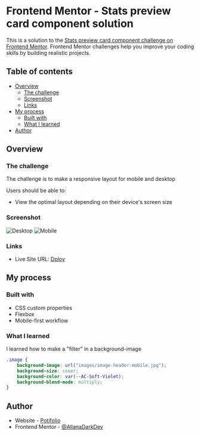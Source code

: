 # Frontend Mentor - Stats preview card component solution

This is a solution to the [Stats preview card component challenge on Frontend Mentor](https://www.frontendmentor.io/challenges/stats-preview-card-component-8JqbgoU62). Frontend Mentor challenges help you improve your coding skills by building realistic projects. 

## Table of contents

- [Overview](#overview)
  - [The challenge](#the-challenge)
  - [Screenshot](#screenshot)
  - [Links](#links)
- [My process](#my-process)
  - [Built with](#built-with)
  - [What I learned](#what-i-learned)
- [Author](#author)

## Overview

### The challenge

The challenge is to make a responsive layout for mobile and desktop

Users should be able to:

- View the optimal layout depending on their device's screen size

### Screenshot

![Desktop](https://github.com/AllanaDarkDev/Profile-Card-Component-FrontEndMentor/assets/148502687/29266106-90da-4678-b091-173e731df021)
![Mobile](https://github.com/AllanaDarkDev/Profile-Card-Component-FrontEndMentor/assets/148502687/c6b0bf66-0f35-4b9d-a42d-1cfc9dd65858)


### Links

- Live Site URL: [Dploy](https://allanadarkdev.github.io/Stats-Preview-Card-Component-Project-FrontEndMentor/)

## My process

### Built with

- CSS custom properties
- Flexbox
- Mobile-first workflow

### What I learned

I learned how to make a "filter" in a background-image

```css
.image {
    background-image: url("images/image-header-mobile.jpg");
    background-size: cover;
    background-color: var(--AC-Soft-Violet);
    background-blend-mode: multiply;
}
```

## Author

- Website - [Potifolio](https://allanadarkdev.github.io/AllanaDarkDev/)
- Frontend Mentor - [@AllanaDarkDev](https://www.frontendmentor.io/profile/AllanaDarkDev)
